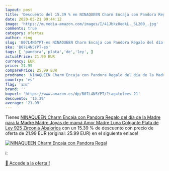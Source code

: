 ```yaml
---
layout: post
title: 'Descuento del 15.39 % en NINAQUEEN Charm Encaja con Pandora Regal'
date: 2020-05-21 09:44:12
image: 'https://m.media-amazon.com/images/I/41JbkzOedkL._SL200_.jpg'
comments: true
category: ofertas
author: ring
slug: 'B07L4N5YPT-es NINAQUEEN Charm Encaja con Pandora Regalo del día de la...'
sku: 'B07L4N5YPT-es'
tags: [ 'pandora','plata','de','ley', ]
actualPrice: 21.99 EUR
currency: EUR
price: 21.99
comparePrice: 25.99 EUR
prodname: 'NINAQUEEN Charm Encaja con Pandora Regalo del día de la Madre para la Madre Madre Joyas de mamá Amor Madre Luna Colgante Plata de Ley 925 Zirconia Abalorios'
country: 'es'
flag: '🇪🇸'
brand: ''
buyurl: 'https://www.amazon.es/dp/B07L4N5YPT/?tag=tolees-21'
descuento: '15.39'
average: '21.99'
---
```


Tienes [NINAQUEEN Charm Encaja con Pandora Regalo del día de la Madre para la Madre Madre Joyas de mamá Amor Madre Luna Colgante Plata de Ley 925 Zirconia Abalorios](https://www.amazon.es/dp/B07L4N5YPT/?tag=tolees-21) con un 15.39 % de descuento con precio de oferta de 21.99 EUR (original: 25.99 EUR) en el siguiente enlace!

[![NINAQUEEN Charm Encaja con Pandora Regal](https://m.media-amazon.com/images/I/41JbkzOedkL._SL200_.jpg)](https://www.amazon.es/dp/B07L4N5YPT/?tag=tolees-21)

ℹ️:


[🛒 Accede a la oferta!!](https://www.amazon.es/dp/B07L4N5YPT/?tag=tolees-21)

